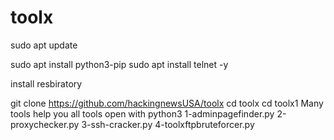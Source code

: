 # toolx
sudo apt update

sudo apt install python3-pip 
sudo apt install telnet -y


install resbiratory
 
git clone https://github.com/hackingnewsUSA/toolx
cd toolx
cd toolx1
Many tools help you
all tools open with python3 
1-adminpagefinder.py
2-proxychecker.py
3-ssh-cracker.py
4-toolxftpbruteforcer.py
